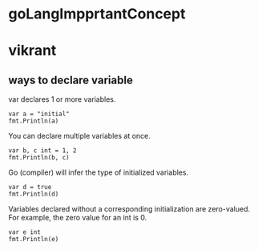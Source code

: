 # goLangImpprtantConcept 
<h1> vikrant</h1>

<h2> ways to declare variable </h2>
var declares 1 or more variables.

    var a = "initial"
    fmt.Println(a)
You can declare multiple variables at once.

    var b, c int = 1, 2
    fmt.Println(b, c)
 Go (compiler) will infer the type of initialized variables.

    var d = true
    fmt.Println(d)
Variables declared without a corresponding initialization are zero-valued. For example, the zero value for an int is 0.

    var e int
    fmt.Println(e)

